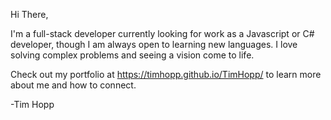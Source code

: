 Hi There, 

I'm a full-stack developer currently looking for work as a Javascript or C# developer, though I am always open to learning new languages. I love solving complex problems and seeing a vision come to life. 

Check out my portfolio at https://timhopp.github.io/TimHopp/ to learn more about me and how to connect. 

-Tim Hopp 
